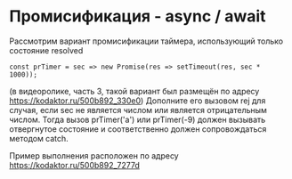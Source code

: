 # Промисификация - async / await

Рассмотрим вариант промисификации таймера, использующий только состояние resolved

```
const prTimer = sec => new Promise(res => setTimeout(res, sec * 1000));
```

(в видеоролике, часть 3, такой вариант был размещён по адресу https://kodaktor.ru/500b892_330e0)
Дополните его вызовом rej для случая, если sec не является числом или является отрицательным числом.
Тогда вызов prTimer('a') или prTimer(-9) должен вызывать отвергнутое состояние и соответственно должен сопровождаться методом catch.

Пример выполнения расположен по адресу https://kodaktor.ru/500b892_7277d
